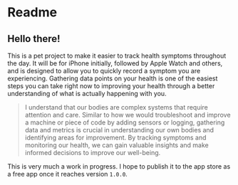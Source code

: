 # Readme

## Hello there!

This is a pet project to make it easier to track health symptoms throughout the day.
It will be for iPhone initially, followed by Apple Watch and others, and is designed to allow you to quickly record a symptom you are experiencing. Gathering data points on your health is one of the easiest steps you can take right now to improving your health through a better understanding of what is actually happening with you. 


> I understand that our bodies are complex systems that require attention and care. Similar to how we would troubleshoot and improve a machine or piece of code by adding sensors or logging, gathering data and metrics is crucial in understanding our own bodies and identifying areas for improvement. By tracking symptoms and monitoring our health, we can gain valuable insights and make informed decisions to improve our well-being. 


This is very much a work in progress. I hope to publish it to the app store as a free app once it reaches version `1.0.0`.


